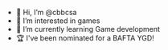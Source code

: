 - 👋 Hi, I’m @cbbcsa
- 👀 I’m interested in games
- 🌱 I’m currently learning Game development
- 🏆 I've been nominated for a BAFTA YGD!
